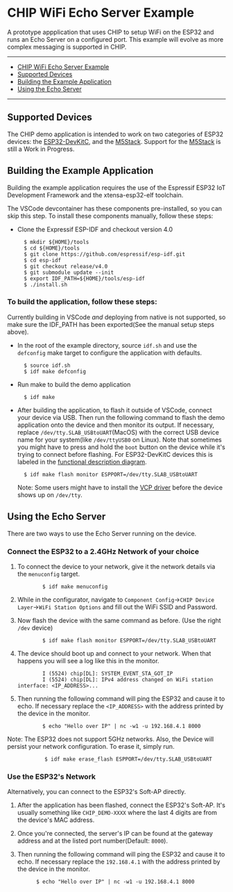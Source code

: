 # CHIP WiFi Echo Server Example

A prototype appplication that uses CHIP to setup WiFi on the ESP32 and runs an
Echo Server on a configured port. This example will evolve as more complex
messaging is supported in CHIP.

---

-   [CHIP WiFi Echo Server Example](#chip-wifi-echo-server-example)
-   [Supported Devices](#supported-devices)
-   [Building the Example Application](#building-the-example-application)
-   [Using the Echo Server](#using-the-echo-server)

---

## Supported Devices

The CHIP demo application is intended to work on two categories of ESP32
devices: the
[ESP32-DevKitC](https://www.espressif.com/en/products/hardware/esp32-devkitc/overview),
and the [M5Stack](http://m5stack.com). Support for the
[M5Stack](http://m5stack.com) is still a Work in Progress.

## Building the Example Application

Building the example application requires the use of the Espressif ESP32 IoT
Development Framework and the xtensa-esp32-elf toolchain.

The VSCode devcontainer has these components pre-installed, so you can skip this
step. To install these components manually, follow these steps:

-   Clone the Expressif ESP-IDF and checkout version 4.0

          $ mkdir ${HOME}/tools
          $ cd ${HOME}/tools
          $ git clone https://github.com/espressif/esp-idf.git
          $ cd esp-idf
          $ git checkout release/v4.0
          $ git submodule update --init
          $ export IDF_PATH=${HOME}/tools/esp-idf
          $ ./install.sh

### To build the application, follow these steps:

Currently building in VSCode _and_ deploying from native is not supported, so
make sure the IDF_PATH has been exported(See the manual setup steps above).

-   In the root of the example directory, source `idf.sh` and use the
    `defconfig` make target to configure the application with defaults.

          $ source idf.sh
          $ idf make defconfig

-   Run make to build the demo application

          $ idf make

-   After building the application, to flash it outside of VSCode, connect your
    device via USB. Then run the following command to flash the demo application
    onto the device and then monitor its output. If necessary, replace
    `/dev/tty.SLAB_USBtoUART`(MacOS) with the correct USB device name for your
    system(like `/dev/ttyUSB0` on Linux). Note that sometimes you might have to
    press and hold the `boot` button on the device while it's trying to connect
    before flashing. For ESP32-DevKitC devices this is labeled in the
    [functional description diagram](https://docs.espressif.com/projects/esp-idf/en/latest/esp32/hw-reference/esp32/get-started-devkitc.html#functional-description).

          $ idf make flash monitor ESPPORT=/dev/tty.SLAB_USBtoUART

    Note: Some users might have to install the
    [VCP driver](https://www.silabs.com/products/development-tools/software/usb-to-uart-bridge-vcp-drivers)
    before the device shows up on `/dev/tty`.

## Using the Echo Server

There are two ways to use the Echo Server running on the device.

### Connect the ESP32 to a 2.4GHz Network of your choice

1.  To connect the device to your network, give it the network details via the
    `menuconfig` target.

                $ idf make menuconfig

2.  While in the configurator, navigate to
    `Component Config`->`CHIP Device Layer`->`WiFi Station Options` and fill out
    the WiFi SSID and Password.

3.  Now flash the device with the same command as before. (Use the right `/dev`
    device)

                $ idf make flash monitor ESPPORT=/dev/tty.SLAB_USBtoUART

4.  The device should boot up and connect to your network. When that happens you
    will see a log like this in the monitor.

                I (5524) chip[DL]: SYSTEM_EVENT_STA_GOT_IP
                I (5524) chip[DL]: IPv4 address changed on WiFi station interface: <IP_ADDRESS>...

5.  Then running the following command will ping the ESP32 and cause it to echo.
    If necessary replace the `<IP_ADDRESS>` with the address printed by the
    device in the monitor.

                $ echo "Hello over IP" | nc -w1 -u 192.168.4.1 8000

Note: The ESP32 does not support 5GHz networks. Also, the Device will persist
your network configuration. To erase it, simply run.

                $ idf make erase_flash ESPPORT=/dev/tty.SLAB_USBtoUART

### Use the ESP32's Network

Alternatively, you can connect to the ESP32's Soft-AP directly.

1.  After the application has been flashed, connect the ESP32's Soft-AP. It's
    usually something like `CHIP_DEMO-XXXX` where the last 4 digits are from the
    device's MAC address.

2.  Once you're connected, the server's IP can be found at the gateway address
    and at the listed port number(Default: `8000`).

3.  Then running the following command will ping the ESP32 and cause it to echo.
    If necessary replace the `192.168.4.1` with the address printed by the
    device in the monitor.

              $ echo "Hello over IP" | nc -w1 -u 192.168.4.1 8000
